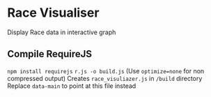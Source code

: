 # Race Visualiser

Display Race data in interactive graph

## Compile RequireJS
`npm install requirejs`
`r.js -o build.js` (Use `optimize=none` for non compressed output)
Creates `race_visuliazer.js` in `/build` directory
Replace `data-main` to point at this file instead
